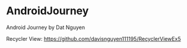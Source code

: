 # AndroidJourney
Android Journey by Dat Nguyen

Recycler View: https://github.com/davisnguyen111195/RecyclerViewEx5
